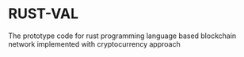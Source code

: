 # RUST-VAL
The prototype code for rust programming language based blockchain network implemented with cryptocurrency approach

